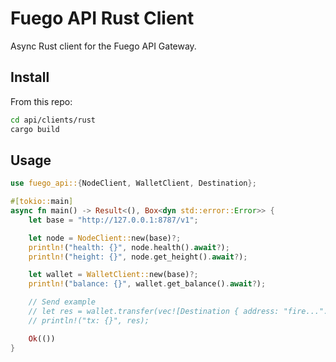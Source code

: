 # Fuego API Rust Client

Async Rust client for the Fuego API Gateway.

## Install

From this repo:
```bash
cd api/clients/rust
cargo build
```

## Usage

```rust
use fuego_api::{NodeClient, WalletClient, Destination};

#[tokio::main]
async fn main() -> Result<(), Box<dyn std::error::Error>> {
    let base = "http://127.0.0.1:8787/v1";

    let node = NodeClient::new(base)?;
    println!("health: {}", node.health().await?);
    println!("height: {}", node.get_height().await?);

    let wallet = WalletClient::new(base)?;
    println!("balance: {}", wallet.get_balance().await?);

    // Send example
    // let res = wallet.transfer(vec![Destination { address: "fire...".into(), amount: 1000000 }], None, Some(0), None, None, None).await?;
    // println!("tx: {}", res);

    Ok(())
}
```
